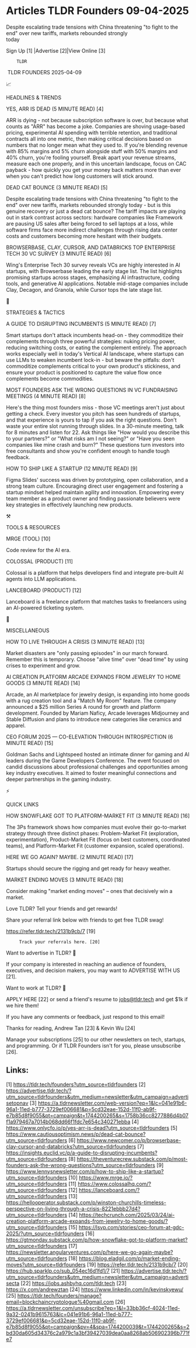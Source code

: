 # Articles TLDR Founders 09-04-2025

Despite escalating trade tensions with China threatening "to fight to
the end" over new tariffs, markets rebounded strongly
today ‌ ‌ ‌ ‌ ‌ ‌ ‌ ‌ ‌ ‌ ‌ ‌ ‌ ‌ ‌ ‌ ‌ ‌ ‌ ‌ ‌ ‌ ‌ ‌ ‌ ‌  ‌ ‌ ‌ ‌ ‌ ‌ ‌ ‌ ‌ ‌ ‌ ‌ ‌ ‌ ‌ ‌ ‌ ‌ ‌ ‌ ‌ ‌ ‌ ‌ ‌ ‌ 


 Sign Up [1] |Advertise [2]|View Online [3] 

		TLDR 

 TLDR FOUNDERS 2025-04-09

📈 

HEADLINES & TRENDS

 YES, ARR IS DEAD (5 MINUTE READ) [4] 

 ARR is dying - not because subscription software is over, but because
what counts as "ARR" has become a joke. Companies are shoving
usage-based pricing, experimental AI spending with terrible retention,
and traditional contracts all into one metric, then making critical
decisions based on numbers that no longer mean what they used to. If
you're blending revenue with 85% margins and 5% churn alongside stuff
with 50% margins and 40% churn, you're fooling yourself. Break apart
your revenue streams, measure each one properly, and in this uncertain
landscape, focus on CAC payback - how quickly you get your money back
matters more than ever when you can't predict how long customers will
stick around. 

 DEAD CAT BOUNCE (3 MINUTE READ) [5] 

 Despite escalating trade tensions with China threatening "to fight to
the end" over new tariffs, markets rebounded strongly today - but is
this genuine recovery or just a dead cat bounce? The tariff impacts
are playing out in stark contrast across sectors: hardware companies
like Framework are pausing US sales after being forced to sell laptops
at a loss, while software firms face more indirect challenges through
rising data center costs and customers becoming more hesitant with
their budgets. 

 BROWSERBASE, CLAY, CURSOR, AND DATABRICKS TOP ENTERPRISE TECH 30 VC
SURVEY (3 MINUTE READ) [6] 

 Wing's Enterprise Tech 30 survey reveals VCs are highly interested in
AI startups, with Browserbase leading the early stage list. The list
highlights promising startups across stages, emphasizing AI
infrastructure, coding tools, and generative AI applications. Notable
mid-stage companies include Clay, Decagon, and Granola, while Cursor
tops the late stage list. 

🧠 

STRATEGIES & TACTICS

 A GUIDE TO DISRUPTING INCUMBENTS (5 MINUTE READ) [7] 

 Smart startups don't attack incumbents head-on - they commoditize
their complements through three powerful strategies: nuking pricing
power, reducing switching costs, or eating the complement entirely.
The approach works especially well in today's Vertical AI landscape,
where startups can use LLMs to weaken incumbent lock-in - but beware
the pitfalls: don't commoditize complements critical to your own
product's stickiness, and ensure your product is positioned to capture
the value flow once complements become commodities. 

 MOST FOUNDERS ASK THE WRONG QUESTIONS IN VC FUNDRAISING MEETINGS (4
MINUTE READ) [8] 

 Here's the thing most founders miss - those VC meetings aren't just
about getting a check. Every investor you pitch has seen hundreds of
startups, and that experience is yours to tap if you ask the right
questions. Don't waste your entire slot running through slides. In a
30-minute meeting, talk for 8 minutes and listen for 22. Ask things
like "How would you describe this to your partners?" or "What risks am
I not seeing?" or "Have you seen companies like mine crash and burn?"
These questions turn investors into free consultants and show you're
confident enough to handle tough feedback. 

 HOW TO SHIP LIKE A STARTUP (12 MINUTE READ) [9] 

 Figma Slides' success was driven by prototyping, open collaboration,
and a strong team culture. Encouraging direct user engagement and
fostering a startup mindset helped maintain agility and innovation.
Empowering every team member as a product owner and finding passionate
believers were key strategies in effectively launching new products. 

⚒️ 

TOOLS & RESOURCES

 MRGE (TOOL) [10] 

 Code review for the AI era. 

 COLOSSAL (PRODUCT) [11] 

 Colossal is a platform that helps developers find and integrate
pre-built AI agents into LLM applications. 

 LANCEBOARD (PRODUCT) [12] 

 Lanceboard is a freelance platform that matches tasks to freelancers
using an AI-powered ticketing system. 

🎁 

MISCELLANEOUS

 HOW TO LIVE THROUGH A CRISIS (3 MINUTE READ) [13] 

 Market disasters are "only passing episodes" in our march forward.
Remember this is temporary. Choose "alive time" over "dead time" by
using crises to experiment and grow. 

 AI CREATION PLATFORM ARCADE EXPANDS FROM JEWELRY TO HOME GOODS (3
MINUTE READ) [14] 

 Arcade, an AI marketplace for jewelry design, is expanding into home
goods with a rug creation tool and a "Match My Room" feature. The
company announced a $25 million Series A round for growth and platform
development. Founded by Mariam Naficy, Arcade leverages Midjourney and
Stable Diffusion and plans to introduce new categories like ceramics
and apparel. 

 CEO FORUM 2025 — CO-ELEVATION THROUGH INTROSPECTION (6 MINUTE READ)
[15] 

 Goldman Sachs and Lightspeed hosted an intimate dinner for gaming and
AI leaders during the Game Developers Conference. The event focused on
candid discussions about professional challenges and opportunities
among key industry executives. It aimed to foster meaningful
connections and deeper partnerships in the gaming industry. 

⚡ 

QUICK LINKS

 HOW SNOWFLAKE GOT TO PLATFORM-MARKET FIT (3 MINUTE READ) [16] 

 The 3Ps framework shows how companies must evolve their go-to-market
strategy through three distinct phases: Problem-Market Fit
(exploration, experimentation), Product-Market Fit (focus on best
customers, coordinated teams), and Platform-Market Fit (customer
expansion, scaled operations). 

 HERE WE GO AGAIN? MAYBE. (2 MINUTE READ) [17] 

 Startups should secure the rigging and get ready for heavy weather. 

 MARKET ENDING MOVES (3 MINUTE READ) [18] 

 Consider making "market ending moves" – ones that decisively win a
market. 

Love TLDR? Tell your friends and get rewards!

 Share your referral link below with friends to get free TLDR swag! 

 https://refer.tldr.tech/2131b9cb/7 [19] 

		 Track your referrals here. [20] 

Want to advertise in TLDR? 📰

 If your company is interested in reaching an audience of founders,
executives, and decision makers, you may want to ADVERTISE WITH US
[21]. 

Want to work at TLDR? 💼

 APPLY HERE [22] or send a friend's resume to jobs@tldr.tech and get
$1k if we hire them! 

 If you have any comments or feedback, just respond to this email! 

Thanks for reading, 
Andrew Tan [23] & Kevin Wu [24] 

 Manage your subscriptions [25] to our other newsletters on tech,
startups, and programming. Or if TLDR Founders isn't for you, please
unsubscribe [26]. 

 

Links:
------
[1] https://tldr.tech/founders?utm_source=tldrfounders
[2] https://advertise.tldr.tech/?utm_source=tldrfounders&utm_medium=newsletter&utm_campaign=advertisetopnav
[3] https://a.tldrnewsletter.com/web-version?ep=1&lc=041e91b6-96a1-11ed-b777-3729ef006681&p=5cd32eae-152d-11f0-ab9f-e7b85d8f9055&pt=campaign&t=1744200265&s=1758b36cc8277886d4b07f1a979467a7014b068dd66f1fdc7e654c340271ebba
[4] https://www.onlycfo.io/p/yes-arr-is-dead?utm_source=tldrfounders
[5] https://www.cautiousoptimism.news/p/dead-cat-bounce?utm_source=tldrfounders
[6] https://www.newcomer.co/p/browserbase-clay-cursor-and-databricks?utm_source=tldrfounders
[7] https://insights.euclid.vc/p/a-guide-to-disrupting-incumbents?utm_source=tldrfounders
[8] https://theventurecrew.substack.com/p/most-founders-ask-the-wrong-questions?utm_source=tldrfounders
[9] https://www.lennysnewsletter.com/p/how-to-ship-like-a-startup?utm_source=tldrfounders
[10] https://www.mrge.io/?utm_source=tldrfounders
[11] https://www.colossalhq.com/?utm_source=tldrfounders
[12] https://lanceboard.com/?utm_source=tldrfounders
[13] https://hellooperator.substack.com/p/winston-churchills-timeless-perspective-on-living-through-a-crisis-8221ebbb27d4?utm_source=tldrfounders
[14] https://techcrunch.com/2025/03/24/ai-creation-platform-arcade-expands-from-jewelry-to-home-goods/?utm_source=tldrfounders
[15] https://lsvp.com/stories/ceo-forum-at-gdc-2025/?utm_source=tldrfounders
[16] https://gtmonday.substack.com/p/how-snowflake-got-to-platform-market?utm_source=tldrfounders
[17] https://newsletter.angularventures.com/p/here-we-go-again-maybe?utm_source=tldrfounders
[18] https://blog.eladgil.com/p/market-ending-moves?utm_source=tldrfounders
[19] https://refer.tldr.tech/2131b9cb/7
[20] https://hub.sparklp.co/sub_054ec16d1fd1/7
[21] https://advertise.tldr.tech/?utm_source=tldrfounders&utm_medium=newsletter&utm_campaign=advertisecta
[22] https://jobs.ashbyhq.com/tldr.tech
[23] https://x.com/andrewztan
[24] https://www.linkedin.com/in/kevinskyewu/
[25] https://tldr.tech/founders/manage?email=blockchaincryptologue%40gmail.com
[26] https://a.tldrnewsletter.com/unsubscribe?ep=1&l=33bb36cf-4024-11ed-9a32-0241b9615763&lc=041e91b6-96a1-11ed-b777-3729ef006681&p=5cd32eae-152d-11f0-ab9f-e7b85d8f9055&pt=campaign&pv=4&spa=1744200039&t=1744200265&s=2bd30da605d34376c2a979c1a3bf39427039dea0aa8268ab506902396b771fe7